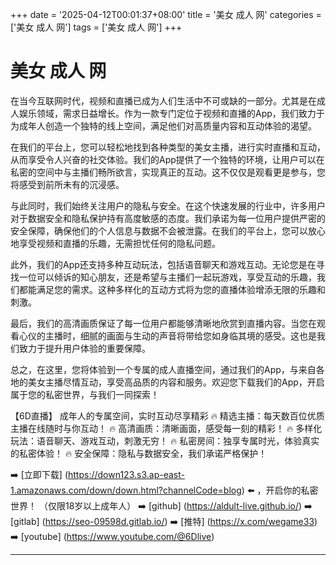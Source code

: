 +++
date = '2025-04-12T00:01:37+08:00'
title = '美女 成人 网'
categories = ['美女 成人 网']
tags = ['美女 成人 网']
+++

# 美女 成人 网

在当今互联网时代，视频和直播已成为人们生活中不可或缺的一部分。尤其是在成人娱乐领域，需求日益增长。作为一款专门定位于视频和直播的App，我们致力于为成年人创造一个独特的线上空间，满足他们对高质量内容和互动体验的渴望。

在我们的平台上，您可以轻松地找到各种类型的美女主播，进行实时直播和互动，从而享受令人兴奋的社交体验。我们的App提供了一个独特的环境，让用户可以在私密的空间中与主播们畅所欲言，实现真正的互动。这不仅仅是观看更是参与，您将感受到前所未有的沉浸感。

与此同时，我们始终关注用户的隐私与安全。在这个快速发展的行业中，许多用户对于数据安全和隐私保护持有高度敏感的态度。我们承诺为每一位用户提供严密的安全保障，确保他们的个人信息与数据不会被泄露。在我们的平台上，您可以放心地享受视频和直播的乐趣，无需担忧任何的隐私问题。

此外，我们的App还支持多种互动玩法，包括语音聊天和游戏互动。无论您是在寻找一位可以倾诉的知心朋友，还是希望与主播们一起玩游戏，享受互动的乐趣，我们都能满足您的需求。这种多样化的互动方式将为您的直播体验增添无限的乐趣和刺激。

最后，我们的高清画质保证了每一位用户都能够清晰地欣赏到直播内容。当您在观看心仪的主播时，细腻的画面与生动的声音将带给您如身临其境的感受。这也是我们致力于提升用户体验的重要保障。

总之，在这里，您将体验到一个专属的成人直播空间，通过我们的App，与来自各地的美女主播尽情互动，享受高品质的内容和服务。欢迎您下载我们的App，开启属于您的私密世界，与我们一同探索！

【6D直播】
成年人的专属空间，实时互动尽享精彩
🔥 精选主播：每天数百位优质主播在线随时与你互动！
🔥 高清画质：清晰画面，感受每一刻的精彩！
🔥 多样化玩法：语音聊天、游戏互动，刺激无穷！
🔥 私密房间：独享专属时光，体验真实的私密体验！
🔥 安全保障：隐私与数据安全，我们承诺严格保护！

➡️ [立即下载] (https://down123.s3.ap-east-1.amazonaws.com/down/down.html?channelCode=blog) ⬅️ ，开启你的私密世界！
（仅限18岁以上成年人）
➡️ [github] (https://aldult-live.github.io/)
➡️ [gitlab] (https://seo-09598d.gitlab.io/)
➡️ [推特] (https://x.com/wegame33)
➡️ [youtube] (https://www.youtube.com/@6Dlive)

---
